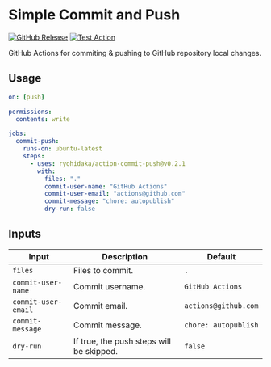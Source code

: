 # Simple Commit and Push

[![GitHub Release](https://img.shields.io/github/v/release/ryohidaka/action-commit-push)](https://github.com/ryohidaka/action-commit-push/releases/)
[![Test Action](https://github.com/ryohidaka/action-commit-push/actions/workflows/test.yml/badge.svg)](https://github.com/ryohidaka/action-commit-push/actions/workflows/test.yml)

GitHub Actions for commiting & pushing to GitHub repository local changes.

## Usage

```yml
on: [push]

permissions:
  contents: write

jobs:
  commit-push:
    runs-on: ubuntu-latest
    steps:
      - uses: ryohidaka/action-commit-push@v0.2.1
        with:
          files: "."
          commit-user-name: "GitHub Actions"
          commit-user-email: "actions@github.com"
          commit-message: "chore: autopublish"
          dry-run: false
```

## Inputs

| Input               | Description                              | Default              |
| ------------------- | ---------------------------------------- | -------------------- |
| `files`             | Files to commit.                         | `.`                  |
| `commit-user-name`  | Commit username.                         | `GitHub Actions`     |
| `commit-user-email` | Commit email.                            | `actions@github.com` |
| `commit-message`    | Commit message.                          | `chore: autopublish` |
| `dry-run`           | If true, the push steps will be skipped. | `false`              |

